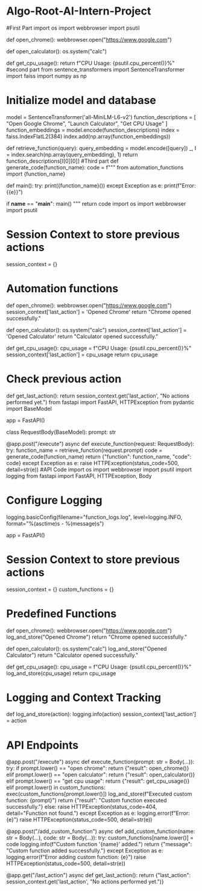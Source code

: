 # Algo-Root-AI-Intern-Project
#First Part
import os
import webbrowser
import psutil

def open_chrome():
    webbrowser.open("https://www.google.com")

def open_calculator():
    os.system("calc")

def get_cpu_usage():
    return f"CPU Usage: {psutil.cpu_percent()}%"
#second part
from sentence_transformers import SentenceTransformer
import faiss
import numpy as np

# Initialize model and database
model = SentenceTransformer('all-MiniLM-L6-v2')
function_descriptions = [
    "Open Google Chrome",
    "Launch Calculator",
    "Get CPU Usage"
]
function_embeddings = model.encode(function_descriptions)
index = faiss.IndexFlatL2(384)
index.add(np.array(function_embeddings))

def retrieve_function(query):
    query_embedding = model.encode([query])
    _, I = index.search(np.array(query_embedding), 1)
    return function_descriptions[I[0][0]]
#Third part
def generate_code(function_name):
    code = f"""
from automation_functions import {function_name}

def main():
    try:
        print({function_name}())
    except Exception as e:
        print(f"Error: {{e}}")

if __name__ == "__main__":
    main()
"""
    return code
import os
import webbrowser
import psutil

# Session Context to store previous actions
session_context = {}

# Automation functions
def open_chrome():
    webbrowser.open("https://www.google.com")
    session_context['last_action'] = 'Opened Chrome'
    return "Chrome opened successfully."

def open_calculator():
    os.system("calc")
    session_context['last_action'] = 'Opened Calculator'
    return "Calculator opened successfully."

def get_cpu_usage():
    cpu_usage = f"CPU Usage: {psutil.cpu_percent()}%"
    session_context['last_action'] = cpu_usage
    return cpu_usage

# Check previous action
def get_last_action():
    return session_context.get('last_action', "No actions performed yet.")
from fastapi import FastAPI, HTTPException
from pydantic import BaseModel

app = FastAPI()

class RequestBody(BaseModel):
    prompt: str

@app.post("/execute")
async def execute_function(request: RequestBody):
    try:
        function_name = retrieve_function(request.prompt)
        code = generate_code(function_name)
        return {"function": function_name, "code": code}
    except Exception as e:
        raise HTTPException(status_code=500, detail=str(e))
#API Code
import os
import webbrowser
import psutil
import logging
from fastapi import FastAPI, HTTPException, Body

# Configure Logging
logging.basicConfig(filename="function_logs.log", level=logging.INFO, format="%(asctime)s - %(message)s")

app = FastAPI()

# Session Context to store previous actions
session_context = {}
custom_functions = {}

# Predefined Functions
def open_chrome():
    webbrowser.open("https://www.google.com")
    log_and_store("Opened Chrome")
    return "Chrome opened successfully."

def open_calculator():
    os.system("calc")
    log_and_store("Opened Calculator")
    return "Calculator opened successfully."

def get_cpu_usage():
    cpu_usage = f"CPU Usage: {psutil.cpu_percent()}%"
    log_and_store(cpu_usage)
    return cpu_usage

# Logging and Context Tracking
def log_and_store(action):
    logging.info(action)
    session_context['last_action'] = action

# API Endpoints
@app.post("/execute")
async def execute_function(prompt: str = Body(...)):
    try:
        if prompt.lower() == "open chrome":
            return {"result": open_chrome()}
        elif prompt.lower() == "open calculator":
            return {"result": open_calculator()}
        elif prompt.lower() == "get cpu usage":
            return {"result": get_cpu_usage()}
        elif prompt.lower() in custom_functions:
            exec(custom_functions[prompt.lower()])
            log_and_store(f"Executed custom function: {prompt}")
            return {"result": "Custom function executed successfully."}
        else:
            raise HTTPException(status_code=404, detail="Function not found.")
    except Exception as e:
        logging.error(f"Error: {e}")
        raise HTTPException(status_code=500, detail=str(e))

@app.post("/add_custom_function")
async def add_custom_function(name: str = Body(...), code: str = Body(...)):
    try:
        custom_functions[name.lower()] = code
        logging.info(f"Custom function '{name}' added.")
        return {"message": "Custom function added successfully."}
    except Exception as e:
        logging.error(f"Error adding custom function: {e}")
        raise HTTPException(status_code=500, detail=str(e))

@app.get("/last_action")
async def get_last_action():
    return {"last_action": session_context.get('last_action', "No actions performed yet.")}

